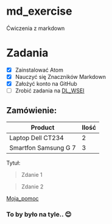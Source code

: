 # md_exercise
Ćwiczenia z markdown
# Zadania
- [x] Zainstalować Atom
- [x] Nauczyć się Znaczników Markdown
- [x] Założyć konto na GitHub
- [ ] Zrobić zadania na [DL_WSEI](https://dl.wsei.lublin.pl)

## Zamówienie: 

Product | Ilość
--------|-----------
Laptop Dell CT234 | 2
Smartfon Samsung G 7 | 3

Tytuł:
> Zdanie 1

> Zdanie 2

[Moja_pomoc](https://guides.github.com/pdfs/markdown-cheatsheet-online.pdf)

### To by było na tyle.. :blush:
